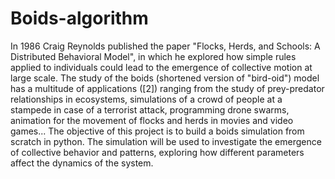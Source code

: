 # Boids-algorithm

In 1986 Craig Reynolds published the paper "Flocks, Herds, and Schools: A Distributed Behavioral Model", in which he explored how simple rules applied to individuals could lead to the
emergence of collective motion at large scale.
The study of the boids (shortened version of "bird-oid") model has a multitude of applications ([2]) ranging from the study of prey-predator relationships in ecosystems, simulations
of a crowd of people at a stampede in case of a terrorist attack, programming drone swarms,
animation for the movement of flocks and herds in movies and video games...
The objective of this project is to build a boids simulation from scratch in python. The simulation will be used to investigate the emergence of collective behavior and patterns, exploring
how different parameters affect the dynamics of the system.
